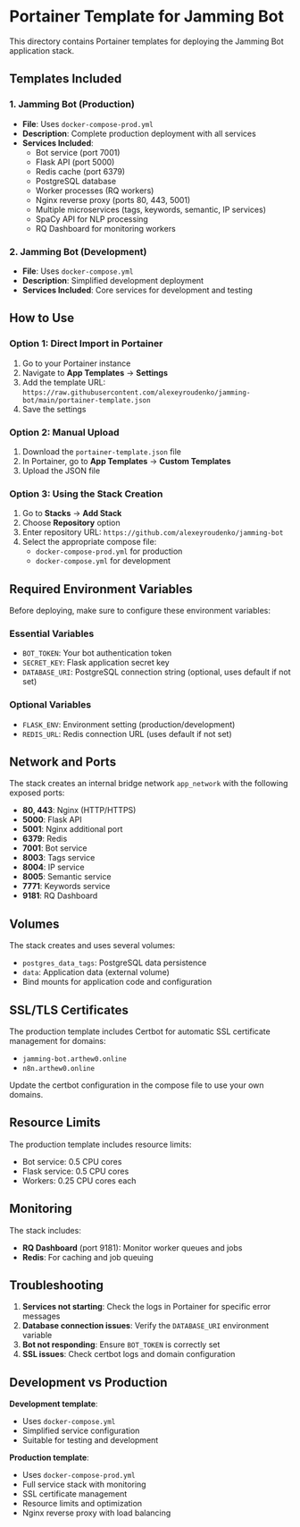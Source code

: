 # Portainer Template for Jamming Bot

This directory contains Portainer templates for deploying the Jamming Bot application stack.

## Templates Included

### 1. Jamming Bot (Production)
- **File**: Uses `docker-compose-prod.yml`
- **Description**: Complete production deployment with all services
- **Services Included**:
  - Bot service (port 7001)
  - Flask API (port 5000) 
  - Redis cache (port 6379)
  - PostgreSQL database
  - Worker processes (RQ workers)
  - Nginx reverse proxy (ports 80, 443, 5001)
  - Multiple microservices (tags, keywords, semantic, IP services)
  - SpaCy API for NLP processing
  - RQ Dashboard for monitoring workers

### 2. Jamming Bot (Development)
- **File**: Uses `docker-compose.yml`
- **Description**: Simplified development deployment
- **Services Included**: Core services for development and testing

## How to Use

### Option 1: Direct Import in Portainer
1. Go to your Portainer instance
2. Navigate to **App Templates** → **Settings**
3. Add the template URL: `https://raw.githubusercontent.com/alexeyroudenko/jamming-bot/main/portainer-template.json`
4. Save the settings

### Option 2: Manual Upload
1. Download the `portainer-template.json` file
2. In Portainer, go to **App Templates** → **Custom Templates**
3. Upload the JSON file

### Option 3: Using the Stack Creation
1. Go to **Stacks** → **Add Stack**
2. Choose **Repository** option
3. Enter repository URL: `https://github.com/alexeyroudenko/jamming-bot`
4. Select the appropriate compose file:
   - `docker-compose-prod.yml` for production
   - `docker-compose.yml` for development

## Required Environment Variables

Before deploying, make sure to configure these environment variables:

### Essential Variables
- `BOT_TOKEN`: Your bot authentication token
- `SECRET_KEY`: Flask application secret key
- `DATABASE_URI`: PostgreSQL connection string (optional, uses default if not set)

### Optional Variables
- `FLASK_ENV`: Environment setting (production/development)
- `REDIS_URL`: Redis connection URL (uses default if not set)

## Network and Ports

The stack creates an internal bridge network `app_network` with the following exposed ports:

- **80, 443**: Nginx (HTTP/HTTPS)
- **5000**: Flask API
- **5001**: Nginx additional port
- **6379**: Redis
- **7001**: Bot service
- **8003**: Tags service
- **8004**: IP service  
- **8005**: Semantic service
- **7771**: Keywords service
- **9181**: RQ Dashboard

## Volumes

The stack creates and uses several volumes:
- `postgres_data_tags`: PostgreSQL data persistence
- `data`: Application data (external volume)
- Bind mounts for application code and configuration

## SSL/TLS Certificates

The production template includes Certbot for automatic SSL certificate management for domains:
- `jamming-bot.arthew0.online`
- `n8n.arthew0.online`

Update the certbot configuration in the compose file to use your own domains.

## Resource Limits

The production template includes resource limits:
- Bot service: 0.5 CPU cores
- Flask service: 0.5 CPU cores  
- Workers: 0.25 CPU cores each

## Monitoring

The stack includes:
- **RQ Dashboard** (port 9181): Monitor worker queues and jobs
- **Redis**: For caching and job queuing

## Troubleshooting

1. **Services not starting**: Check the logs in Portainer for specific error messages
2. **Database connection issues**: Verify the `DATABASE_URI` environment variable
3. **Bot not responding**: Ensure `BOT_TOKEN` is correctly set
4. **SSL issues**: Check certbot logs and domain configuration

## Development vs Production

**Development template**:
- Uses `docker-compose.yml`
- Simplified service configuration
- Suitable for testing and development

**Production template**:
- Uses `docker-compose-prod.yml`
- Full service stack with monitoring
- SSL certificate management
- Resource limits and optimization
- Nginx reverse proxy with load balancing